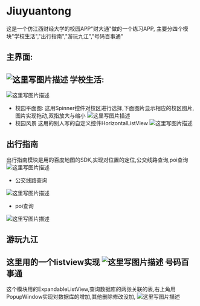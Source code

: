 # Jiuyuantong


这是一个仿江西财经大学的校园APP"财大通"做的一个练习APP,
主要分四个模块"学校生活","出行指南","游玩九江","号码百事通"

主界面:
--

![这里写图片描述](http://img.blog.csdn.net/20161015110852906)
学校生活:
--
![这里写图片描述](http://img.blog.csdn.net/20161015110937298)

 - 校园平面图:
 这用Spinner控件对校区进行选择,下面图片显示相应的校区图片,图片实现拖动,双指放大与缩小
 ![这里写图片描述](http://img.blog.csdn.net/20161015111011034)
 - 校园风景
这用的别人写的自定义控件HorizontalListView
 ![这里写图片描述](http://img.blog.csdn.net/20161015111256691)

出行指南
--
出行指南模块是用的百度地图的SDK,实现对位置的定位,公交线路查询,poi查询
![这里写图片描述](http://img.blog.csdn.net/20161015111552072)

 - 公交线路查询

![这里写图片描述](http://img.blog.csdn.net/20161015111731480)

 - poi查询

![这里写图片描述](http://img.blog.csdn.net/20161015111803809)

游玩九江
--
这里用的一个listview实现
![这里写图片描述](http://img.blog.csdn.net/20161015111917748)
号码百事通
--
这个模块用的ExpandableListView,查询数据库的两张关联的表,右上角用PopupWindow实现对数据库的增加,其他删除修改没加,
![这里写图片描述](http://img.blog.csdn.net/20161015112009976)
